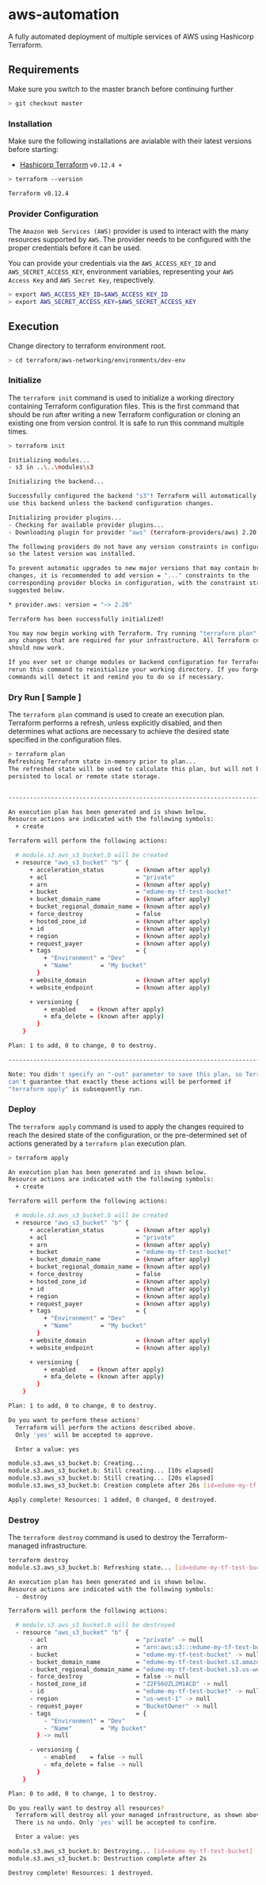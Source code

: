 # aws-automation

A fully automated deployment of multiple services of AWS using Hashicorp Terraform.

## Requirements

Make sure you switch to the master branch before continuing further

```bash
> git checkout master
```

### Installation

Make sure the following installations are avialable with their latest versions before starting:

* [Hashicorp Terraform](https://www.terraform.io/downloads.html) `v0.12.4 +`

```bash
> terraform --version

Terraform v0.12.4
```

### Provider Configuration

The `Amazon Web Services (AWS)` provider is used to interact with the many resources supported by `AWS`. The provider needs to be configured with the proper credentials before it can be used.

You can provide your credentials via the `AWS_ACCESS_KEY_ID` and `AWS_SECRET_ACCESS_KEY`, environment variables, representing your `AWS Access Key` and `AWS Secret Key`, respectively.

```bash
> export AWS_ACCESS_KEY_ID=$AWS_ACCESS_KEY_ID
> export AWS_SECRET_ACCESS_KEY=$AWS_SECRET_ACCESS_KEY
```

## Execution

Change directory to terraform environment root.

```bash
> cd terraform/aws-networking/environments/dev-env
```

### Initialize

The `terraform init` command is used to initialize a working directory containing Terraform configuration files. This is the first command that should be run after writing a new Terraform configuration or cloning an existing one from version control. It is safe to run this command multiple times.

```bash
> terraform init

Initializing modules...
- s3 in ..\..\modules\s3

Initializing the backend...

Successfully configured the backend "s3"! Terraform will automatically
use this backend unless the backend configuration changes.

Initializing provider plugins...
- Checking for available provider plugins...
- Downloading plugin for provider "aws" (terraform-providers/aws) 2.20.0...

The following providers do not have any version constraints in configuration,
so the latest version was installed.

To prevent automatic upgrades to new major versions that may contain breaking
changes, it is recommended to add version = "..." constraints to the
corresponding provider blocks in configuration, with the constraint strings
suggested below.

* provider.aws: version = "~> 2.20"

Terraform has been successfully initialized!

You may now begin working with Terraform. Try running "terraform plan" to see
any changes that are required for your infrastructure. All Terraform commands
should now work.

If you ever set or change modules or backend configuration for Terraform,
rerun this command to reinitialize your working directory. If you forget, other
commands will detect it and remind you to do so if necessary.

```

### Dry Run [ Sample ]

The `terraform plan` command is used to create an execution plan. Terraform performs a refresh, unless explicitly disabled, and then determines what actions are necessary to achieve the desired state specified in the configuration files.

```bash
> terraform plan
Refreshing Terraform state in-memory prior to plan...
The refreshed state will be used to calculate this plan, but will not be
persisted to local or remote state storage.


------------------------------------------------------------------------

An execution plan has been generated and is shown below.
Resource actions are indicated with the following symbols:
  + create

Terraform will perform the following actions:

  # module.s3.aws_s3_bucket.b will be created
  + resource "aws_s3_bucket" "b" {
      + acceleration_status         = (known after apply)
      + acl                         = "private"
      + arn                         = (known after apply)
      + bucket                      = "edume-my-tf-test-bucket"
      + bucket_domain_name          = (known after apply)
      + bucket_regional_domain_name = (known after apply)
      + force_destroy               = false
      + hosted_zone_id              = (known after apply)
      + id                          = (known after apply)
      + region                      = (known after apply)
      + request_payer               = (known after apply)
      + tags                        = {
          + "Environment" = "Dev"
          + "Name"        = "My bucket"
        }
      + website_domain              = (known after apply)
      + website_endpoint            = (known after apply)

      + versioning {
          + enabled    = (known after apply)
          + mfa_delete = (known after apply)
        }
    }

Plan: 1 to add, 0 to change, 0 to destroy.

------------------------------------------------------------------------

Note: You didn't specify an "-out" parameter to save this plan, so Terraform
can't guarantee that exactly these actions will be performed if
"terraform apply" is subsequently run.

```

### Deploy

The `terraform apply` command is used to apply the changes required to reach the desired state of the configuration, or the pre-determined set of actions generated by a `terraform plan` execution plan.

```bash
> terraform apply

An execution plan has been generated and is shown below.
Resource actions are indicated with the following symbols:
  + create

Terraform will perform the following actions:

  # module.s3.aws_s3_bucket.b will be created
  + resource "aws_s3_bucket" "b" {
      + acceleration_status         = (known after apply)
      + acl                         = "private"
      + arn                         = (known after apply)
      + bucket                      = "edume-my-tf-test-bucket"
      + bucket_domain_name          = (known after apply)
      + bucket_regional_domain_name = (known after apply)
      + force_destroy               = false
      + hosted_zone_id              = (known after apply)
      + id                          = (known after apply)
      + region                      = (known after apply)
      + request_payer               = (known after apply)
      + tags                        = {
          + "Environment" = "Dev"
          + "Name"        = "My bucket"
        }
      + website_domain              = (known after apply)
      + website_endpoint            = (known after apply)

      + versioning {
          + enabled    = (known after apply)
          + mfa_delete = (known after apply)
        }
    }

Plan: 1 to add, 0 to change, 0 to destroy.

Do you want to perform these actions?
  Terraform will perform the actions described above.
  Only 'yes' will be accepted to approve.

  Enter a value: yes

module.s3.aws_s3_bucket.b: Creating...
module.s3.aws_s3_bucket.b: Still creating... [10s elapsed]
module.s3.aws_s3_bucket.b: Still creating... [20s elapsed]
module.s3.aws_s3_bucket.b: Creation complete after 26s [id=edume-my-tf-test-bucket]

Apply complete! Resources: 1 added, 0 changed, 0 destroyed.

```

### Destroy

The `terraform destroy` command is used to destroy the Terraform-managed infrastructure.

```bash
terraform destroy
module.s3.aws_s3_bucket.b: Refreshing state... [id=edume-my-tf-test-bucket]

An execution plan has been generated and is shown below.
Resource actions are indicated with the following symbols:
  - destroy

Terraform will perform the following actions:

  # module.s3.aws_s3_bucket.b will be destroyed
  - resource "aws_s3_bucket" "b" {
      - acl                         = "private" -> null
      - arn                         = "arn:aws:s3:::edume-my-tf-test-bucket" -> null
      - bucket                      = "edume-my-tf-test-bucket" -> null
      - bucket_domain_name          = "edume-my-tf-test-bucket.s3.amazonaws.com" -> null
      - bucket_regional_domain_name = "edume-my-tf-test-bucket.s3.us-west-1.amazonaws.com" -> null
      - force_destroy               = false -> null
      - hosted_zone_id              = "Z2F56UZL2M1ACD" -> null
      - id                          = "edume-my-tf-test-bucket" -> null
      - region                      = "us-west-1" -> null
      - request_payer               = "BucketOwner" -> null
      - tags                        = {
          - "Environment" = "Dev"
          - "Name"        = "My bucket"
        } -> null

      - versioning {
          - enabled    = false -> null
          - mfa_delete = false -> null
        }
    }

Plan: 0 to add, 0 to change, 1 to destroy.

Do you really want to destroy all resources?
  Terraform will destroy all your managed infrastructure, as shown above.
  There is no undo. Only 'yes' will be accepted to confirm.

  Enter a value: yes

module.s3.aws_s3_bucket.b: Destroying... [id=edume-my-tf-test-bucket]
module.s3.aws_s3_bucket.b: Destruction complete after 2s

Destroy complete! Resources: 1 destroyed.

```

